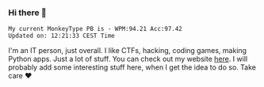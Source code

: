 ### Hi there 👋
<!-- PB START -->
```
My current MonkeyType PB is - WPM:94.21 Acc:97.42
Updated on: 12:21:33 CEST Time
```
<!-- PB END -->
I'm an IT person, just overall. I like CTFs, hacking, coding games, making Python apps. Just a lot of stuff.
You can check out my website [here](https://skill3472.github.io/).
I will probably add some interesting stuff here, when I get the idea to do so. Take care ❤️
